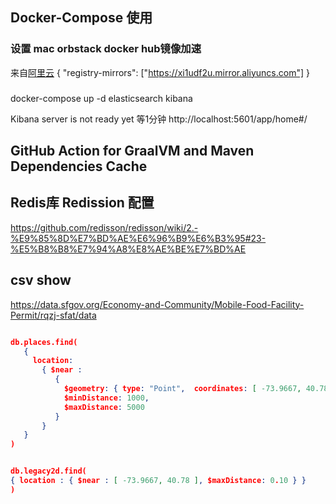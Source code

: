 ## Docker-Compose 使用
### 设置 mac orbstack docker hub镜像加速
来自[阿里云](https://cr.console.aliyun.com/cn-hangzhou/instances/mirrors)
{
"registry-mirrors": ["https://xi1udf2u.mirror.aliyuncs.com"]
}
###
docker-compose up -d elasticsearch kibana

Kibana server is not ready yet
等1分钟
http://localhost:5601/app/home#/

## GitHub Action for GraalVM and Maven Dependencies Cache




## Redis库 Redission 配置

https://github.com/redisson/redisson/wiki/2.-%E9%85%8D%E7%BD%AE%E6%96%B9%E6%B3%95#23-%E5%B8%B8%E7%94%A8%E8%AE%BE%E7%BD%AE

## csv show
https://data.sfgov.org/Economy-and-Community/Mobile-Food-Facility-Permit/rqzj-sfat/data

```json

db.places.find(
   {
     location:
       { $near :
          {
            $geometry: { type: "Point",  coordinates: [ -73.9667, 40.78 ] },
            $minDistance: 1000,
            $maxDistance: 5000
          }
       }
   }
)


db.legacy2d.find(
{ location : { $near : [ -73.9667, 40.78 ], $maxDistance: 0.10 } }
)


```


